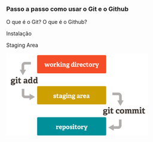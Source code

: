 ### Passo a passo como usar o Git e o Github

O que é o Git?
O que é o Github?

Instalação


Staging Area

![Staging Area](./images/stagingarea.png)

